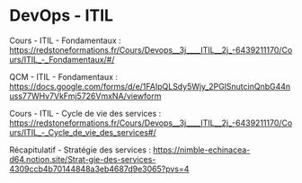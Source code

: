 # DevOps - ITIL

Cours - ITIL - Fondamentaux : https://redstoneformations.fr/Cours/Devops__3j____ITIL__2j_-6439211170/Cours/ITIL_-_Fondamentaux/#/

QCM - ITIL - Fondamentaux : https://docs.google.com/forms/d/e/1FAIpQLSdy5Wjy_2PGlSnutcinQnbG44nuss77WHv7VkFmj5726VmxNA/viewform

Cours - ITIL - Cycle de vie des services : https://redstoneformations.fr/Cours/Devops__3j____ITIL__2j_-6439211170/Cours/ITIL_-_Cycle_de_vie_des_services#/

Récapitulatif - Stratégie des services : https://nimble-echinacea-d64.notion.site/Strat-gie-des-services-4309ccb4b70144848a3eb4687d9e3065?pvs=4
